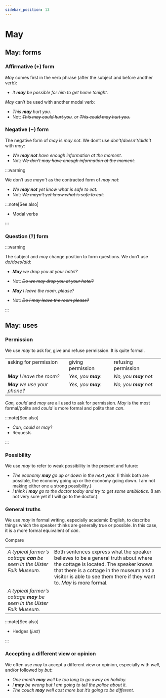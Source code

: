 ```yaml
---
sidebar_position: 13
---
```


# May

## May: forms

### Affirmative (+) form

*May* comes first in the verb phrase (after the subject and before another verb):

- *It **may** be possible for him to get home tonight.*

*May* can’t be used with another modal verb:

- *This **may** hurt you.*
- Not: *~~This may could hurt you~~. or ~~This could may hurt you.~~*

### Negative (−) form

The negative form of *may* is *may not*. We don’t use *don’t*/*doesn’t/didn’t* with *may*:

- *We **may not** have enough information at the moment.*
- Not: *~~We don’t may have enough information at the moment.~~*

:::warning

We don’t use *mayn’t* as the contracted form of *may not*:

- *We **may not** yet know what is safe to eat.*
- Not: *~~We mayn’t yet know what is safe to eat.~~*

:::note[See also]

- Modal verbs

:::

### Question (?) form

:::warning

The subject and *may* change position to form questions. We don’t use *do/does/did*:

- ***May*** *we drop you at your hotel?*
- Not: *~~Do we may drop you at your hotel?~~*

- ***May*** *I leave the room, please?*
- Not: *~~Do I may leave the room please?~~*

:::

## May: uses

### Permission

We use *may* to ask for, give and refuse permission. It is quite formal.

<table><tbody><tr valign="top"><td>asking for permission</td><td>giving permission</td><td>refusing permission</td></tr><tr valign="top"><td><b><i>May</i></b><i> I leave the room?</i></td><td><i>Yes, you </i><b><i>may</i></b><i>.</i></td><td><i>No, you </i><b><i>may</i></b><i> not.</i></td></tr><tr valign="top"><td><b><i>May</i></b><i> we use your phone?</i></td><td><i>Yes, you </i><b><i>may</i></b><i>.</i></td><td><i>No, you </i><b><i>may</i></b><i> not.</i></td></tr></tbody></table>

*Can, could* and *may* are all used to ask for permission. *May* is the most formal/polite and *could* is more formal and polite than *can*.

:::note[See also]

- *Can*, *could* or *may*?
- Requests

:::

### Possibility

We use *may* to refer to weak possibility in the present and future:

- *The economy **may** go up or down in the next year.* (I think both are possible, the economy going up or the economy going down. I am not making either one a strong possibility.)
- *I think I **may** go to the doctor today and try to get some antibiotics.* (I am not very sure yet if I will go to the doctor.)

### General truths

We use *may* in formal writing, especially academic English, to describe things which the speaker thinks are generally true or possible. In this case, it is a more formal equivalent of *can*.

Compare

<table><tbody><tr valign="top"><td><i>A typical farmer’s cottage </i><b><i>can</i></b><i> be seen in the Ulster Folk Museum.</i></td><td>Both sentences express what the speaker believes to be a general truth about where the cottage is located. The speaker knows that there is a cottage in the museum and a visitor is able to see them there if they want to. <i>May</i> is more formal.</td></tr><tr valign="top"><td><i>A typical farmer’s cottage </i><b><i>may</i></b><i> be seen in the Ulster Folk Museum.</i></td></tr></tbody></table>

:::note[See also]

- Hedges (*just*)

:::

### Accepting a different view or opinion

We often use *may* to accept a different view or opinion, especially with *well*, and/or followed by *but*:

- *One month **may** well be too long to go away on holiday.*
- *I **may** be wrong but I am going to tell the police about it.*
- *The couch **may** well cost more but it’s going to be different.*
